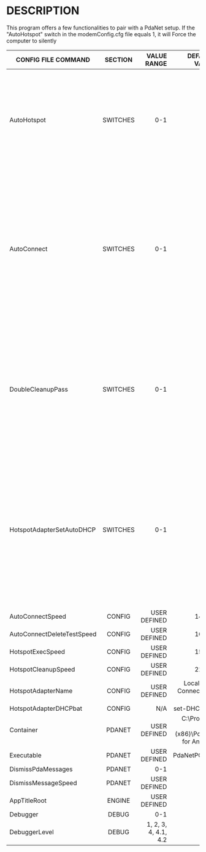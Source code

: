 # DESCRIPTION

This program offers a few functionalities to pair with a PdaNet setup.
If the "AutoHotspot" switch in the modemConfig.cfg file equals 1, it will Force the computer to silently 


| CONFIG FILE COMMAND   |      SECTION      |  VALUE RANGE | DEFAULT VALUE | DESCRIPTION |
|-----------------------|:-----------------:|-------------:|--------------:|------------:|
| AutoHotspot |                    SWITCHES       |   0-1 |           1    |   If equals 1, runs a timer thread that executes a powershell script to force a Windows Hotspot open, and periodically re-runs that script to keep it open. Automatically launches a secondary timer thread that closes powershell instances left open in the background. |
| AutoConnect |                    SWITCHES       |   0-1 |           1    |   If equals 1, runs a function to check if the computer is connected to the internet currently, and if it is not, it will attempt to force PdaNet to reconnect to the phone. (Used to ensure that when PdaNet connection disconnects randomly, it will reconnect itself. Will not be able to force the phone to turn PdaNet USB tethering on, though, but thankfully that is a very rare thing to turn itself off.) |
| DoubleCleanupPass |              SWITCHES       |   0-1 |           1    |   If equals 1, when the AutoHotspot cleanup timer thread runs (the timer that closes background powershell processes to cleanup after the AutoHotspot thread after each run) this will force the powershell process killer to do a double pass to close even more instances of powershell processes running the background. |
| HotspotAdapterSetAutoDHCP |      SWITCHES       |   0-1                   |   1   |  This sets DHCP on the the automatic Windows Hotspot created by the AutoHotspot thread. The target name of the Hotspot adapter can be configured under the "HotspotAdapterName" setting below. The default setting is simply the one that I use on my own PC so if you wish to use this feature you need to configure the target first. *NOTE*: This currently is a bugged feature, though, and should not be used as of right now. |
| AutoConnectSpeed |      CONFIG                  |   USER DEFINED          | 14000 |    |
| AutoConnectDeleteTestSpeed |    CONFIG          |   USER DEFINED          | 16900 |    |
| HotspotExecSpeed |      CONFIG                  |   USER DEFINED          | 15000 |    |
| HotspotCleanupSpeed |      CONFIG               |   USER DEFINED          | 21000 |    |
| HotspotAdapterName |      CONFIG                |   USER DEFINED          | Local Area Connection* 14 |    |
| HotspotAdapterDHCPbat |      CONFIG             |       N/A               |  set-DHCP.bat |    |
| Container |      PDANET                         |   USER DEFINED          | C:\Program Files (x86)\PdaNet for Android |    |
| Executable |      PDANET                        |   USER DEFINED          |   PdaNetPC.exe   |    |
| DismissPdaMessages |      PDANET                |        0-1              |   1  |    |
| DismissMessageSpeed |      PDANET               |   USER DEFINED          |      |    |
| AppTitleRoot |      ENGINE                      |   USER DEFINED          |      |    |
| Debugger |      DEBUG                           |        0-1              |      |    |
| DebuggerLevel |      DEBUG                      |    1, 2, 3, 4, 4.1, 4.2 |   1  |    |
